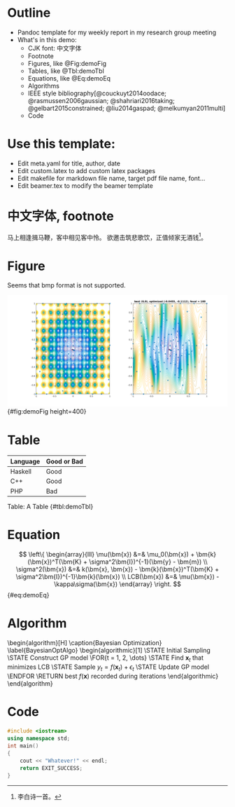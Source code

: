 # Outline

- Pandoc template for my weekly report in my research group meeting
- What's in this demo:
    - CJK font: 中文字体
    - Footnote
    - Figures, like @Fig:demoFig
    - Tables, like @Tbl:demoTbl
    - Equations, like @Eq:demoEq
    - Algorithms
    - IEEE style bibliography[@couckuyt2014oodace; @rasmussen2006gaussian; @shahriari2016taking; @gelbart2015constrained; @liu2014gaspad; @melkumyan2011multi]
    - Code

# Use this template:

- Edit meta.yaml for title, author, date
- Edit custom.latex to add custom latex packages
- Edit makefile for markdown file name, target pdf file name, font...
- Edit beamer.tex to modify the beamer template

# 中文字体, footnote

马上相逢揖马鞭，客中相见客中怜。
欲邀击筑悲歌饮，正值倾家无酒钱[^1]。

[^1]: 李白诗一首。

# Figure

Seems that bmp format is not supported.

![Ackley function](./img/ackley2.png){#fig:demoFig height=400}

# Table

Language | Good or Bad
---------|------------
Haskell  | Good
C++      | Good
PHP      | Bad

Table: A Table {#tbl:demoTbl}


# Equation

$$
\left\{
\begin{array}{lll}
\mu(\bm{x})      &=& \mu_0(\bm{x}) + \bm{k}(\bm{x})^T(\bm{K} + \sigma^2\bm{I})^{-1}(\bm{y} - \bm{m}) \\
\sigma^2(\bm{x}) &=& k(\bm{x}, \bm{x}) - \bm{k}(\bm{x})^T(\bm{K} + \sigma^2\bm{I})^{-1}\bm{k}(\bm{x}) \\
LCB(\bm{x})      &=& \mu(\bm{x}) - \kappa\sigma(\bm{x})
\end{array}
\right.
$${#eq:demoEq}

# Algorithm

\begin{algorithm}[H]
\caption{Bayesian Optimization}
\label{BayesianOptAlgo}
\begin{algorithmic}[1]
\STATE Initial Sampling
\STATE Construct GP model
\FOR{t = 1, 2, \dots}
\STATE Find $\bm{x}_t$ that minimizes LCB
\STATE Sample $y_t = f(\bm{x}_t) + \epsilon_t$
\STATE Update GP model
\ENDFOR
\RETURN best $f(\bm{x})$ recorded during iterations
\end{algorithmic}
\end{algorithm}

# Code


```cpp
#include <iostream>
using namespace std;
int main()
{
    cout << "Whatever!" << endl;
    return EXIT_SUCCESS;
}
```
